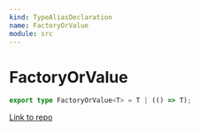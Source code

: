 ```yaml
---
kind: TypeAliasDeclaration
name: FactoryOrValue
module: src
---
```


# FactoryOrValue

```ts
export type FactoryOrValue<T> = T | (() => T);
```

[Link to repo](https://github.com/ReactiveX/rxjs/blob/master/src/internal/types.ts#L10-L10)

